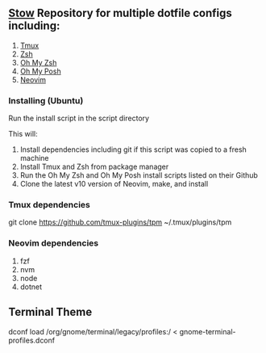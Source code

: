 ## [Stow](https://www.gnu.org/software/stow/) Repository for multiple dotfile configs including:
1. [Tmux](https://github.com/tmux/tmux/wiki)
2. [Zsh](https://github.com/ohmyzsh/ohmyzsh/wiki/Installing-ZSH)
3. [Oh My Zsh](https://github.com/ohmyzsh/ohmyzsh/wiki)
4. [Oh My Posh](https://ohmyposh.dev/docs/)
5. [Neovim](https://github.com/neovim/neovim)

### Installing (Ubuntu)
Run the install script in the script directory

This will:
1. Install dependencies including git if this script was copied to a fresh machine
2. Install Tmux and Zsh from package manager
3. Run the Oh My Zsh and Oh My Posh install scripts listed on their Github
4. Clone the latest v10 version of Neovim, make, and install

### Tmux dependencies
git clone https://github.com/tmux-plugins/tpm ~/.tmux/plugins/tpm

### Neovim dependencies
1. fzf
2. nvm
3. node
4. dotnet

## Terminal Theme
dconf load /org/gnome/terminal/legacy/profiles:/ < gnome-terminal-profiles.dconf
